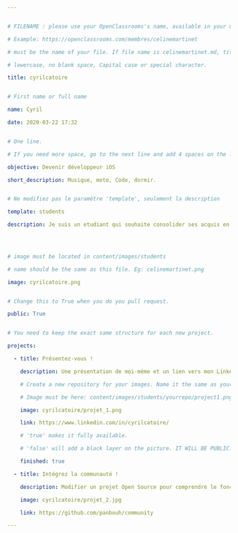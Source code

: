 ```yaml
---


# FILENAME : please use your OpenClassrooms's name, available in your url.

# Example: https://openclassrooms.com/membres/celinemartinet

# must be the name of your file. If file name is celinemartinet.md, title is celinemartinet.

# lowercase, no blank space, Capital case or special character.

title: cyrilcatoire


# First name or full name

name: Cyril

date: 2020-03-22 17:32


# One line.

# If you need more space, go to the next line and add 4 spaces on the left, as in 'description'.

objective: Devenir développeur iOS

short_description: Musique, moto, Code, dormir.


# Ne modifiez pas le paramètre 'template', seulement la description

template: students

description: Je suis un etudiant qui souhaite consolider ses acquis en developpemment et se specialiser en mobile iOS.

    


# image must be located in content/images/students

# name should be the same as this file. Eg: celinemartinet.png

image: cyrilcatoire.png


# Change this to True when you do you pull request.

public: True


# You need to keep the exact same structure for each new project.

projects:

  - title: Présentez-vous !

    description: Une présentation de moi-même et un lien vers mon LinkedIn.

    # Create a new repository for your images. Name it the same as your nickname and profile picture.

    # Image must be here: content/images/students/yourrepo/project1.png

    image: cyrilcatoire/projet_1.png

    link: https://www.linkedin.com/in/cyrilcatoire/

    # 'true' makes it fully available.

    # 'false' will add a black layer on the picture. IT WILL BE PUBLIC!

    finished: true

  - title: Intégrez la communauté !

    description: Modifier un projet Open Source pour comprendre le fonctionnement de Git, github et PR. 

    image: cyrilcatoire/projet_2.jpg

    link: https://github.com/panbouh/community

---
```


